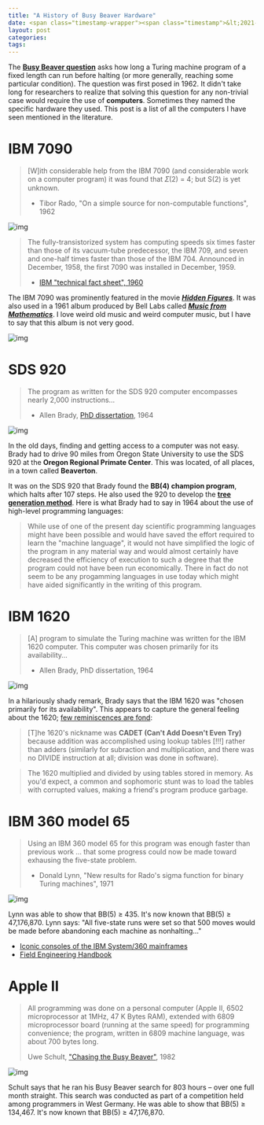 ```yaml
---
title: "A History of Busy Beaver Hardware"
date: <span class="timestamp-wrapper"><span class="timestamp">&lt;2021-12-08 Wed&gt;</span></span>
layout: post
categories:
tags:
---
```

The **[Busy Beaver question](https://www.scottaaronson.com/papers/bb.pdf)** asks how long a Turing machine program of a fixed length can run before halting (or more generally, reaching some particular condition). The question was first posed in 1962. It didn't take long for researchers to realize that solving this question for any non-trivial case would require the use of **computers**. Sometimes they named the specific hardware they used. This post is a list of all the computers I have seen mentioned in the literature.


# IBM 7090

> [W]ith considerable help from the IBM 7090 (and considerable work on a computer program) it was found that 𝛴(2) = 4; but S(2) is yet unknown.
>
> -   Tibor Rado, "On a simple source for non-computable functions", 1962

![img](/assets/2021-12-08-busy-beaver-hardware/ibm-7090-physicists.jpg)

> The fully-transistorized system has computing speeds six times faster than those of its vacuum-tube predecessor, the IBM 709, and seven and one-half times faster than those of the IBM 704. Announced in December, 1958, the first 7090 was installed in December, 1959.
>
> -   [IBM "technical fact sheet", 1960](https://www.ibm.com/ibm/history/exhibits/mainframe/mainframe_PP7090.html)

The IBM 7090 was prominently featured in the movie ***[Hidden Figures](https://www.youtube.com/watch?v=nWeCJTyho8Y)***. It was also used in a 1961 album produced by Bell Labs called ***[Music from Mathematics](https://www.youtube.com/watch?v=pusmHRTHbXQ)***. I love weird old music and weird computer music, but I have to say that this album is not very good.

![img](/assets/2021-12-08-busy-beaver-hardware/music-from-mathematics.jpg)


# SDS 920

> The program as written for the SDS 920 computer encompasses nearly 2,000 instructions&#x2026;
>
> -   Allen Brady, [PhD dissertation](https://ir.library.oregonstate.edu/downloads/6q182n74x), 1964

![img](/assets/2021-12-08-busy-beaver-hardware/sds-920.png)

In the old days, finding and getting access to a computer was not easy. Brady had to drive 90 miles from Oregon State University to use the SDS 920 at the **Oregon Regional Primate Center**. This was located, of all places, in a town called **Beaverton**.

It was on the SDS 920 that Brady found the **BB(4) champion program**, which halts after 107 steps. He also used the 920 to develop the **[tree generation method](https://nickdrozd.github.io/2021/09/25/spaghetti-code-conjecture-false.html)**. Here is what Brady had to say in 1964 about the use of high-level programming languages:

> While use of one of the present day scientific programming languages might have been possible and would have saved the effort required to learn the "machine language", it would not have simplified the logic of the program in any material way and would almost certainly have decreased the efficiency of execution to such a degree that the program could not have been run economically. There in fact do not seem to be any progamming languages in use today which might have aided significantly in the writing of this program.


# IBM 1620

> [A] program to simulate the Turing machine was written for the IBM 1620 computer. This computer was chosen primarily for its availability&#x2026;
>
> -   Allen Brady, PhD dissertation, 1964

![img](/assets/2021-12-08-busy-beaver-hardware/ibm-1620.jpg)

In a hilariously shady remark, Brady says that the IBM 1620 was "chosen primarily for its availability". This appears to capture the general feeling about the 1620; [few reminiscences are fond](http://www.columbia.edu/cu/computinghistory/1620.html):

> [T]he 1620's nickname was **CADET (Can't Add Doesn't Even Try)** because addition was accomplished using lookup tables [!!!] rather than adders (similarly for subraction and multiplication, and there was no DIVIDE instruction at all; division was done in software).

> The 1620 multiplied and divided by using tables stored in memory. As you'd expect, a common and sophomoric stunt was to load the tables with corrupted values, making a friend's program produce garbage.


# IBM 360 model 65

> Using an IBM 360 model 65 for this program was enough faster than previous work &#x2026; that some progress could now be made toward exhausing the five-state problem.
>
> -   Donald Lynn, "New results for Rado's sigma function for binary Turing machines", 1971

![img](/assets/2021-12-08-busy-beaver-hardware/ibm-360-65.jpeg)

Lynn was able to show that BB(5) ≥ 435. It's now known that BB(5) ≥ 47,176,870. Lynn says: "All five-state runs were set so that 500 moves would be made before abandoning each machine as nonhalting&#x2026;"

-   [Iconic consoles of the IBM System/360 mainframes](http://www.righto.com/2019/04/iconic-consoles-of-ibm-system360.html)
-   [Field Engineering Handbook](http://bitsavers.org/pdf/ibm/360/fe/2065/Y25-0501-2_System_360_Model_65_Field_Engineering_Handbook_Oct1969.pdf)


# Apple II

> All programming was done on a personal computer (Apple II, 6502 microprocessor at 1MHz, 47 K Bytes RAM), extended with 6809 microprocessor board (running at the same speed) for programming convenience; the program, written in 6809 machine language, was about 700 bytes long.
>
> Uwe Schult, ["Chasing the Busy Beaver"](https://elib.uni-stuttgart.de/bitstream/11682/8466/1/lud20.pdf), 1982

![img](/assets/2021-12-08-busy-beaver-hardware/apple-ii-accelerator.jpg)

Schult says that he ran his Busy Beaver search for 803 hours &#x2013; over one full month straight. This search was conducted as part of a competition held among programmers in West Germany. He was able to show that BB(5) ≥ 134,467. It's now known that BB(5) ≥ 47,176,870.
